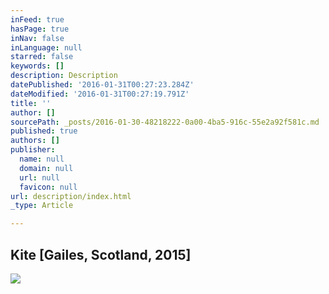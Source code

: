 ```yaml
---
inFeed: true
hasPage: true
inNav: false
inLanguage: null
starred: false
keywords: []
description: Description
datePublished: '2016-01-31T00:27:23.284Z'
dateModified: '2016-01-31T00:27:19.791Z'
title: ''
author: []
sourcePath: _posts/2016-01-30-48218222-0a00-4ba5-916c-55e2a92f581c.md
published: true
authors: []
publisher:
  name: null
  domain: null
  url: null
  favicon: null
url: description/index.html
_type: Article

---
```

## Kite \[Gailes, Scotland, 2015\]
![](https://s3-us-west-2.amazonaws.com/the-grid-img/p/9dbc5985c2747f8e6c215148a0b17c238f1ea6a2.jpg)